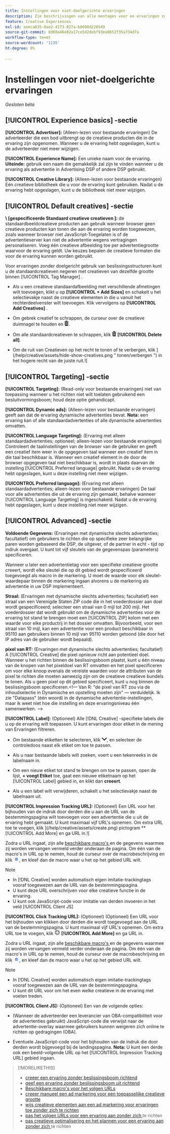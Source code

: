 ```yaml
---
title: Instellingen voor niet-doelgerichte ervaringen
description: Zie beschrijvingen van alle montages voor en ervaringen zonder beslissingsboom het richten.
feature: Creative Experiences
exl-id: aeeca035-8ae2-4173-827a-b8690d228549
source-git-commit: 8d88a46e82a17ce5d2debf93ea0652f35a734d7a
workflow-type: tm+mt
source-wordcount: '1135'
ht-degree: 0%

---
```


# Instellingen voor niet-doelgerichte ervaringen

*Gesloten bèta*

## [!UICONTROL Experience basics] -sectie

**[!UICONTROL Advertiser]:** (Alleen-lezen voor bestaande ervaringen) De adverteerder die een bod uitbrengt op de creatieve producten die in de ervaring zijn opgenomen. Wanneer u de ervaring hebt opgeslagen, kunt u de adverteerder niet meer wijzigen.

**[!UICONTROL Experience Name]:** Een unieke naam voor de ervaring. **Uiteinde:** gebruik een naam die gemakkelijk zal zijn te vinden wanneer u de ervaring als advertentie in Advertising DSP of andere DSP gebruikt.

**[!UICONTROL Creative Library]:** (Alleen-lezen voor bestaande ervaringen) Eén creatieve bibliotheek die u voor de ervaring kunt gebruiken. Nadat u de ervaring hebt opgeslagen, kunt u de bibliotheek niet meer wijzigen.

## [!UICONTROL Default creatives] -sectie

**\ [gespecificeerde Standaard creatieve creatieven \]:** de standaardbeeldcreatieve producten aan gebruik wanneer browser geen creatieve producten kan tonen die aan de ervaring worden toegewezen, zoals wanneer browser niet JavaScript-Toegelaten is of de advertentieserver kan niet de advertentie wegens vertragingen personaliseren. Voeg één creatieve afbeelding toe per advertentiegrootte waarvoor de ervaring geldt. Uw keuzes bepalen de creatieve formaten die voor de ervaring kunnen worden gebruikt. <!-- In the legacy product, you selected the ad sizes for the experience, and then selected default images for each of those ad sizes. -->

Voor ervaringen zonder doelgericht gebruik van beslissingsstructuren kunt u de standaardcreatieven negeren met creatieven van dezelfde grootte binnen [!UICONTROL Tag Manager] .

* Als u een creatieve standaardafbeelding met verschillende afmetingen wilt toevoegen, klikt u op **[!UICONTROL + Add Sizes]** en schakelt u het selectievakje naast de creatieve elementen in die u vanuit het rechterdeelvenster wilt toevoegen. Klik vervolgens op **[!UICONTROL Add Creatives]** .

* Om gebrek creatief te schrappen, de curseur over de creatieve duimnagel te houden en ![ Schrapping ](/help/creative/assets/delete.png " te klikken schrapt ").

* Om alle standaardcreatieven te schrappen, klik ![ Schrapping ](/help/creative/assets/delete.png " ") **[!UICONTROL Delete all]**.

* Om de ruit van Creatieven op het recht te tonen of te verbergen, klik ](/help/creative/assets/hide-show-creatives.png " tonen/verbergen ") in het hogere recht van de juiste ruit.![

## [!UICONTROL Targeting] -sectie

**[!UICONTROL Targeting]:** (Read-only voor bestaande ervaringen) niet van toepassing wanneer u het richten niet wilt toelaten gebruikend een besluitvormingsboom; houd deze optie gehandicapt.

**[!UICONTROL Dynamic ads]:** (Alleen-lezen voor bestaande ervaringen) geeft aan dat de ervaring dynamische advertenties bevat. **Nota:** een ervaring kan of alle standaardadvertenties of alle dynamische advertenties omvatten.

**[!UICONTROL Language Targeting]:** (Ervaring met alleen standaardadvertenties; optioneel; alleen-lezen voor bestaande ervaringen) Controleert de taalinstellingen van de browser van de gebruiker en geeft een creatief item weer in de opgegeven taal wanneer een creatief item in die taal beschikbaar is. Wanneer een creatief element in de door de browser opgegeven taal niet beschikbaar is, wordt in plaats daarvan de instelling [!UICONTROL Preferred language] gebruikt. Nadat u de ervaring hebt opgeslagen, kunt u deze instelling niet meer wijzigen.

**[!UICONTROL Preferred language]:** (Ervaring met alleen standaardadvertenties; alleen-lezen voor bestaande ervaringen) De taal voor alle advertenties die uit de ervaring zijn gemaakt, behalve wanneer [!UICONTROL Language Targeting] is ingeschakeld. Nadat u de ervaring hebt opgeslagen, kunt u deze instelling niet meer wijzigen.

## [!UICONTROL Advanced] -sectie

**Voldoende Gegevens:** (Ervaringen met dynamische slechts advertenties; facultatief) om gebruikers te richten die op specifieke zeer belangrijke paren worden gebaseerd die DSP, de uitgever, of de partner in echt - tijd op indruk overgaat. U kunt tot vijf sleutels van de gegevenspas (parameters) specificeren.<!-- May move this to just within the decision tree. -->

Wanneer u later een advertentietag voor een specifieke creatieve grootte creeert, wordt elke sleutel die op dit gebied wordt gespecificeerd toegevoegd als macro in de markering. U moet de waarde voor elk sleutel-waardepaar binnen de markering ingaan alvorens u de markering als advertentie in uw DSP implementeert.

**Straal:** (Ervaringen met dynamische slechts advertenties; facultatief) een straal van een Verenigde Staten ZIP code die in het voederdossier aan doel wordt gespecificeerd; selecteer een straal van 0 mijl tot 200 mijl. Het voederdossier dat wordt gebruikt om de dynamische advertenties voor de ervaring tot stand te brengen moet een [!UICONTROL ZIP] kolom <!-- or a user-named column mapped to a ZIP column --> met een waarde voor elke productrij in het dossier omvatten. Bijvoorbeeld, voor een straal van 10 mijl, kan een advertentie voor een product beschikbaar in 95110 aan gebruikers binnen 10 mijl van 95110 worden getoond (die door het IP adres van de gebruiker wordt bepaald).

**pixel van RT:** (Ervaringen met dynamische slechts advertenties; facultatief) A [!UICONTROL Creative] die pixel opnieuw richt aan potentieel doel. Wanneer u het richten binnen de beslissingsboom plaatst, kunt u één niveau van de knopen van het pixeldoel van RT omvatten en het pixel specificeren om voor elke knoop evenals de vereiste waarden voor de attributen van de pixel te richten die moeten aanwezig zijn om de creatieve creatieve bundels te tonen. Als u geen pixel op dit gebied specificeert, kunt u nog binnen de beslissingsboom specificeren.&lt;!— Van R: &quot;de pixel van RT zou via de inhoudselectie in Dynamische en opstelling moeten zijn&quot; — verduidelijk. Ik zie &quot;Datapass&quot; (één woord) in de dynamische advertentie-instellingen, maar ik weet niet hoe die instelling en deze ervaringsniveau één samenwerken. —>

**[!UICONTROL Label]:** <!-- should be "Labels" --> (Optioneel) Alle [!DNL Creative] -specifieke labels die u op de ervaring wilt toepassen. U kunt ervaringen door etiket in de mening van Ervaringen <!-- sic --> filtreren.

* Om bestaande etiketten te selecteren, klik ![ neer ](/help/creative/assets/chevron-down.png " "), en selecteer de controledoos naast elk etiket om toe te passen.

* Als u naar bestaande labels wilt zoeken, voert u een tekenreeks in de labelnaam in.

* Om een nieuw etiket tot stand te brengen om toe te passen, open de lijst, **+ voegt Etiket** toe, gaat een nieuwe etiketnaam op het [!UICONTROL Label] gebied in, en klikt dan **creeert**.

* Als u een label wilt verwijderen, schakelt u het selectievakje naast de labelnaam uit.

**[!UICONTROL Impression Tracking URL]:** (Optioneel) Een URL voor het bijhouden van de indruk door derden die u aan de URL van de bestemmingspagina wilt toevoegen voor een advertentie die u uit de ervaring hebt gemaakt. U kunt maximaal vijf URL&#39;s opnemen. Om extra URL toe te voegen, klik ](/help/creative/assets/create.png) pictogram ** [!UICONTROL Add More] en ga URL in.![

Zodra u URL ingaat, zijn alle [ beschikbare macro&#39;s ](/help/creative/creative-macros.md) en de gegevens waarmee zij worden vervangen vermeld verder onderaan de pagina. Om één van de macro&#39;s in URL op te nemen, houd de curseur over de macrobeschrijving en klik ![ Exemplaar aan klembord ](/help/creative/assets/copy-to-clipboard.png " Exemplaar aan klembord "), en kleef dan de macro waar u het op het gebied URL wilt.

>[!NOTE]
>
>* In [!DNL Creative] worden automatisch eigen imitatie-trackingtags vooraf toegewezen aan de URL van de bestemmingspagina.
>* U kunt deze URL overschrijven voor elke creatieve functie in de ervaring.
>* U kunt ook JavaScript-code voor imitatie van derden invoeren in het veld [!UICONTROL Client JS]

**[!UICONTROL Click Tracking URL]:** (Optioneel) (Optioneel) Een URL voor het bijhouden van klikken door derden die wordt toegevoegd aan de URL van de bestemmingspagina. U kunt maximaal vijf URL&#39;s opnemen. Om extra URL toe te voegen, klik ![ pictogram ](/help/creative/assets/create.png) **[!UICONTROL Add More]** en ga URL in.

Zodra u URL ingaat, zijn alle [ beschikbare macro&#39;s ](/help/creative/creative-macros.md) en de gegevens waarmee zij worden vervangen vermeld verder onderaan de pagina. Om één van de macro&#39;s in URL op te nemen, houd de curseur over de macrobeschrijving en klik ![ Exemplaar aan klembord ](/help/creative/assets/copy-to-clipboard.png " Exemplaar aan klembord "), en kleef dan de macro waar u het op het gebied URL wilt.

>[!NOTE]
>
>* In [!DNL Creative] worden automatisch eigen imitatie-trackingtags vooraf toegewezen aan de URL van de bestemmingspagina.
>* U kunt dit URL voor om het even welke creatieve <!-- creative bundle for targeted experiences --> in de ervaring met voeten treden.

**[!UICONTROL Client JS]:** (Optioneel) Een van de volgende opties:

* (Wanneer de adverteerder een leverancier van OBA-compatibiliteit voor de advertenties gebruikt) JavaScript-code die verwijst naar de advertentie-overlay waarmee gebruikers kunnen weigeren zich online te richten op gedragingen (OBA).

* Eventuele JavaScript-code voor het bijhouden van de indruk die door derden wordt bijgevoegd bij de landingspagina. **Nota:** U kunt een derde ook een beeld-volgende URL op het [!UICONTROL Impression Tracking URL] gebied ingaan.

>[!MORELIKETHIS]
>
>* [ creeer een ervaring zonder beslissingsboom richtend ](experience-create-no-targeting.md)
>* [ geef een ervaring zonder beslissingsboom uit richtend ](experience-edit-no-targeting.md)
>* [ Beschikbare macro&#39;s voor het volgen URLs ](/help/creative/creative-macros.md)
>* [ creeer manueel een ad markering voor een toepasselijke creatieve grootte ](experience-tag-create-manually.md)
>* [ wijs creatieve elementen aan een ad markering voor ervaringen toe zonder zich te richten ](experience-tag-assign-creatives.md)
>* [ pas het volgen URLs voor een ervaring aan zonder zich ](experience-tracking-urls-no-targeting.md) te richten
>* [ pas creatieve optimalisering en het plannen voor een ervaring aan zonder zich ](experience-optimization-scheduling-no-targeting.md) te richten
